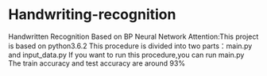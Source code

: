 # Handwriting-recognition
Handwritten Recognition Based on BP Neural Network
Attention:This project is based on python3.6.2
This procedure is divided into two parts：main.py and input_data.py
If you want to run this procedure,you can run main.py
The train accuracy and test accuracy are around 93%
